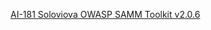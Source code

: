 [AI-181 Soloviova OWASP SAMM Toolkit v2.0.6](https://docs.google.com/spreadsheets/d/1eZ4RiaRJ-XgCUlo1-Rt0PS9RzZzLGCF-Cb5Dyq2Qdm4/edit?usp=sharing)
